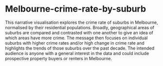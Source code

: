 # Melbourne-crime-rate-by-suburb

This narrative visualisation explores the crime rate of suburbs in Melbourne, normalised by their residential populations. Broadly, geographical areas of suburbs are compared and contrasted with one another to give an idea of which areas have more crime. The message then focuses on individual suburbs with higher crime rates and/or high change in crime rate and highlights the trends of those suburbs over the past decade. The intended audience is anyone with a general interest in the data and could include prospective property buyers or renters in Melbourne.
